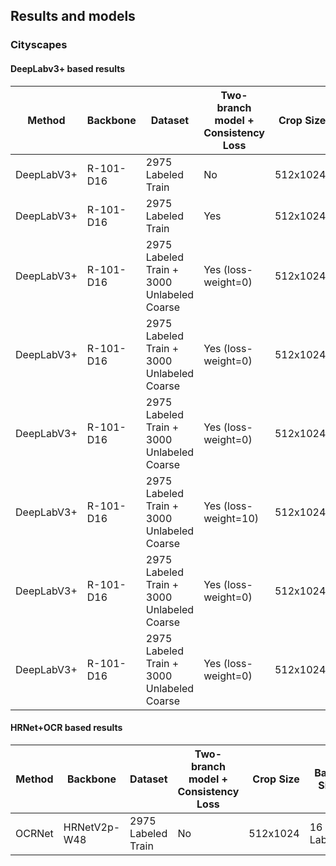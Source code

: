 
## Results and models

### Cityscapes


#### DeepLabv3+ based results
| Method |      Backbone      | Dataset | Two-branch model + Consistency Loss | Crop Size | Batch Size | Max Iters |  Base LR |  mIoU (single-scale) |
|--------|--------------------|-----------|-----------|--------:|----------|----------------|------:|--------------:|
| DeepLabV3+ | R-101-D16 | 2975 Labeled Train | No | 512x1024 |  16 Labeled  |   40000 |    0.02   |   79.63  |
| DeepLabV3+ | R-101-D16 | 2975 Labeled Train | Yes | 512x1024 |  16 Labeled  |   40000 |    0.02  |   -  |
| DeepLabV3+ | R-101-D16 | 2975 Labeled Train + 3000 Unlabeled Coarse | Yes (loss-weight=0) | 512x1024  |  8 Labeled + 8 Unlabeled |   80000 |   0.01   |     |
| DeepLabV3+ | R-101-D16 | 2975 Labeled Train + 3000 Unlabeled Coarse | Yes (loss-weight=0) | 512x1024  |  8 Labeled + 8 Unlabeled |   80000 |   0.01   |  79.50   |
| DeepLabV3+ | R-101-D16 | 2975 Labeled Train + 3000 Unlabeled Coarse | Yes (loss-weight=0) | 512x1024  |  8 Labeled + 8 Unlabeled |   80000 |   0.02   |     |
| DeepLabV3+ | R-101-D16 | 2975 Labeled Train + 3000 Unlabeled Coarse | Yes (loss-weight=10) | 512x1024 |  8 Labeled + 8 Unlabeled |   80000 |   0.02   |  79.52   |
| DeepLabV3+ | R-101-D16 | 2975 Labeled Train + 3000 Unlabeled Coarse | Yes (loss-weight=0) | 512x1024  |  8 Labeled + 8 Unlabeled |   80000 |   0.02   |  79.40   |
| DeepLabV3+ | R-101-D16 | 2975 Labeled Train + 3000 Unlabeled Coarse | Yes (loss-weight=0) | 512x1024  |  8 Labeled + 8 Unlabeled |   80000 |   0.02   |  78.42   |


#### HRNet+OCR based results
| Method |      Backbone      | Dataset | Two-branch model + Consistency Loss | Crop Size | Batch Size | Max Iters |  Base LR |  mIoU (single-scale) |
|--------|--------------------|-----------|-----------|--------:|----------|----------------|------:|--------------:|
| OCRNet  | HRNetV2p-W48 | 2975 Labeled Train | No | 512x1024 |  16 Labeled  |   40000 |    0.02  |   -  |
